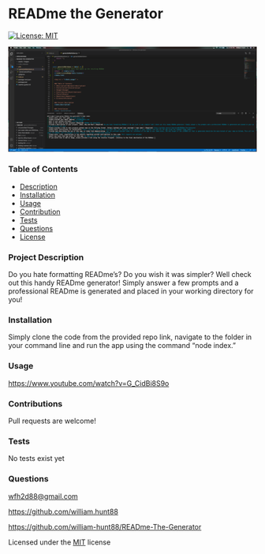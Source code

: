  # READme the Generator
  [![License: MIT](https://img.shields.io/badge/License-MIT-yellow.svg)](https://opensource.org/licenses/MIT) 

  <img src = "./assets/images/screenshot.png" >
  
  ### Table of Contents
  * [Description](#project-description)
  * [Installation](#installation)
  * [Usage](#usage)
  * [Contribution](#contributions)
  * [Tests](#tests)
  * [Questions](#questions)
  * [License](#license)
  
  ### Project Description
  Do you hate formatting READme’s? Do you wish it was simpler? Well check out this handy READme generator! Simply answer a few prompts and a professional READme is generated and placed in your working directory for you!

  ### Installation
  Simply clone the code from the provided repo link, navigate to the folder in your command line and run the app using the command “node index.” 

  ### Usage
  https://www.youtube.com/watch?v=G_CidBi8S9o

  ### Contributions
  Pull requests are welcome!

  ### Tests
  No tests exist yet

  ### Questions
  wfh2d88@gmail.com <br> 

  https://github.com/william.hunt88

  https://github.com/william-hunt88/READme-The-Generator
  
  
  Licensed under the [MIT](https://github.com/william-hunt88/READme-The-Generator/blob/main/LICENSE.txt) license
